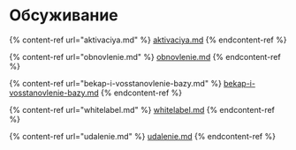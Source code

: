 # Обсуживание

{% content-ref url="aktivaciya.md" %}
[aktivaciya.md](aktivaciya.md)
{% endcontent-ref %}

{% content-ref url="obnovlenie.md" %}
[obnovlenie.md](obnovlenie.md)
{% endcontent-ref %}

{% content-ref url="bekap-i-vosstanovlenie-bazy.md" %}
[bekap-i-vosstanovlenie-bazy.md](bekap-i-vosstanovlenie-bazy.md)
{% endcontent-ref %}

{% content-ref url="whitelabel.md" %}
[whitelabel.md](whitelabel.md)
{% endcontent-ref %}

{% content-ref url="udalenie.md" %}
[udalenie.md](udalenie.md)
{% endcontent-ref %}


